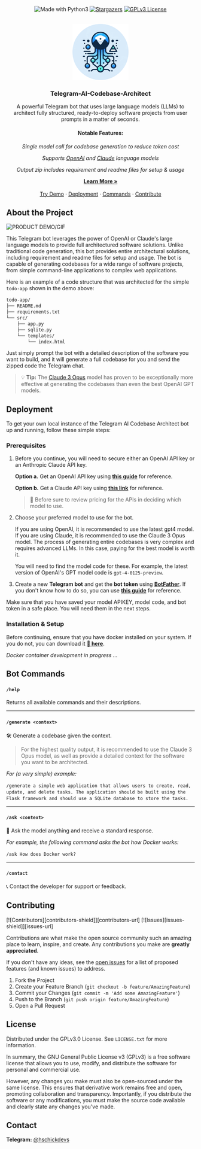 <p align="center">
  <img src="https://img.shields.io/badge/Made%20with-Python3-yellow?style=for-the-badge" alt="Made with Python3" />
  <a href="https://github.com/hschickdevs/Telegram-AI-Codebase-Architect/stargazers"><img src="https://img.shields.io/github/stars/hschickdevs/Telegram-AI-Codebase-Architect.svg?style=for-the-badge&color=219ED9" alt="Stargazers" /></a>
  <a href="https://github.com/hschickdevs/Telegram-AI-Codebase-Architect/blob/main/LICENSE"><img src="https://img.shields.io/github/license/hschickdevs/Telegram-AI-Codebase-Architect.svg?style=for-the-badge&color=green" alt="GPLv3 License" /></a>
</p>

<!-- PROJECT LOGO -->
<br />
<div align="center">
  <img src="./docs/logo_circle.png" alt="Logo" width="150" height="150">

  <h3 align="center">Telegram-AI-Codebase-Architect</h3>

  <p align="center">
    A powerful Telegram bot that uses large language models (LLMs) to architect fully structured, ready-to-deploy software projects from user prompts in a matter of seconds.
    <br />
    <h4>Notable Features:</h4>
    <p>
        <i>Single model call for codebase generation to reduce token cost</i>
    </p>
    <p>
        <i>Supports <a href="https://platform.openai.com/docs/models/gpt-4-and-gpt-4-turbo">OpenAI</a> and <a href="https://www.anthropic.com/claude">Claude</a> language models</i>
    </p>
    <p>
        <i>Output zip includes requirement and readme files for setup & usage</i>
    </p>
    <a href="#about-the-project"><strong>Learn More »</strong></a>
    <br />
    <br />
    <a href="https://t.me/AITelegramTranslate_bot">Try Demo</a>
    ·
    <a href="#deployment">Deployment</a>
    ·
    <a href="#bot-commands">Commands</a>
    ·
    <a href="#contributing">Contribute</a>
  </p>
</div>

<!-- # Telegram-AI-Codebase-Architect

> 🚧 _CURRENTLY IN DEVELOPMENT ..._

 Telegram bot that uses AI to generate full codebases from user prompts. It provides structured, ready-to-deploy software projects, differentiating from simple code generation by offering entire architectural solutions. Prompt the bot with a detailed description of the software you want to build, and it will generate a full codebase for you and send the zipped code the Telegram chat.

 **Notable Features**:

 * Codebase generation is done in a single API call to save on context token cost.

 * Supports [OpenAI](https://platform.openai.com/docs/models/gpt-4-and-gpt-4-turbo) and [Claude](https://www.anthropic.com/claude) language models (_Claude performs significantly better_)

 > **Note:** Even though the Claude and OpenAI models are supported, Claude actually performs much better in this specific task. 

 ## Testing Prompts:

 `/generate basic software that allows the user to input two numbers from the command line. The output to the console should be "HELLO WORLD! Here is your number: <number>"` -->

<!-- ABOUT THE PROJECT -->
## About the Project

![PRODUCT DEMO/GIF](docs/demo.gif)

This Telegram bot leverages the power of OpenAI or Claude's large language models to provide full architectured software solutions. Unlike traditional code generation, this bot provides entire architectural solutions, including requirement and readme files for setup and usage. The bot is capable of generating codebases for a wide range of software projects, from simple command-line applications to complex web applications. 

Here is an example of a code structure that was architected for the simple `todo-app` shown in the demo above:

```
todo-app/
├── README.md
├── requirements.txt
└── src/
    ├── app.py
    ├── sqlite.py
    └── templates/
        └── index.html
```

Just simply prompt the bot with a detailed description of the software you want to build, and it will generate a full codebase for you and send the zipped code the Telegram chat.

> 💡 **Tip:** The [Claude 3 Opus](https://www.anthropic.com/news/claude-3-family) model has proven to be exceptionally more effective at generating the codebases than even the best OpenAI GPT models.


<!-- DEPLOYMENT -->
## Deployment

To get your own local instance of the Telegram AI Codebase Architect bot up and running, follow these simple steps:

### Prerequisites

1. Before you continue, you will need to secure either an OpenAI API key or an Anthropic Claude API key.

    **Option a.** Get an OpenAI API key using [**this guide**](https://www.maisieai.com/help/how-to-get-an-openai-api-key-for-chatgpt) for reference.

    **Option b.** Get a Claude API key using [**this link**](https://console.anthropic.com/) for reference.

    > 💸 Before sure to review pricing for the APIs in deciding which model to use.

2. Choose your preferred model to use for the bot.

    If you are using OpenAI, it is recommended to use the latest gpt4 model. If you are using Claude, it is recommended to use the Claude 3 Opus model. The process of generating entire codebases is very complex and requires advanced LLMs. In this case, paying for the best model is worth it.

    You will need to find the model code for these. For example, the latest version of OpenAI's GPT model code is `gpt-4-0125-preview`.

2. Create a new **Telegram bot** and get the **bot token** using [**BotFather**](https://t.me/botfather). If you don't know how to do so, you can use [**this guide**](https://www.siteguarding.com/en/how-to-get-telegram-bot-api-token) for reference.

Make sure that you have saved your model APIKEY, model code, and bot token in a safe place. You will need them in the next steps. 

### Installation & Setup

Before continuing, ensure that you have docker installed on your system. If you do not, you can download it [**🔗 here**](https://www.docker.com/products/docker-desktop).

_Docker container development in progress ..._


<!-- 1. Pull the Docker image from Docker Hub:

   ```sh
   docker pull hschickdevs/telegram-translate-ai
   ```

2. Run the Docker image:

    You will need to specify your OpenAI API key and Telegram bot token as environment variables. Additionally, you can specify the GPT model to use (e.g., `gpt-3.5-turbo` or `gpt-4`, or any desired model [listed on their website](https://platform.openai.com/docs/models/continuous-model-upgrades)). You can leave the `MODEL` environment variable empty to use the default model (3.5 turbo).

    ```sh
    docker run -d --name telegram-translate-ai \
      -e OPENAI_TOKEN=<YOUR_APIKEY> \
      -e BOT_TOKEN=<YOUR_TELEGRAM_BOT_TOKEN> \
      -e MODEL=<GPT-MODEL> \
      hschickdevs/telegram-translate-ai
    ```

  3. If you want to see the logs, you can use the following command:

      ```sh
      docker logs -f telegram-translate-ai
      ```

      You can also attach to the container to see the logs in real-time:

      ```sh
      docker attach telegram-translate-ai
      ```

      If you don't see any errors, the bot should now be running! Head to your bot on Telegram and test it out. -->

<!-- USAGE EXAMPLES -->
## Bot Commands

#### `/help`

Returns all available commands and their descriptions.

___

#### `/generate <context>`

🛠️ Generate a codebase given the context.

> For the highest quality output, it is recommended to use the Claude 3 Opus model, as well as provide a detailed context for the software you want to be architected.

_For (a very simple) example:_ 

`/generate a simple web application that allows users to create, read, update, and delete tasks. The application should be built using the Flask framework and should use a SQLite database to store the tasks.` 

___

#### `/ask <context>`

💬 Ask the model anything and receive a standard response.

_For example, the following command asks the bot how Docker works:_

`/ask How does Docker work?`

___

#### `/contact`

📞 Contact the developer for support or feedback.

<!-- CONTRIBUTING -->
## Contributing

[![Contributors][contributors-shield]][contributors-url]
[![Issues][issues-shield]][issues-url]

Contributions are what make the open source community such an amazing place to learn, inspire, and create. Any contributions you make are **greatly appreciated**.

If you don't have any ideas, see the [open issues](https://github.com/hschickdevs/Telegram-AI-Codebase-Architect/issues) for a list of proposed features (and known issues) to address.

1. Fork the Project
2. Create your Feature Branch (`git checkout -b feature/AmazingFeature`)
3. Commit your Changes (`git commit -m 'Add some AmazingFeature'`)
4. Push to the Branch (`git push origin feature/AmazingFeature`)
5. Open a Pull Request


<!-- LICENSE -->
## License

Distributed under the GPLv3.0 License. See `LICENSE.txt` for more information.

In summary, the GNU General Public License v3 (GPLv3) is a free software license that allows you to use, modify, and distribute the software for personal and commercial use. 

However, any changes you make must also be open-sourced under the same license. This ensures that derivative work remains free and open, promoting collaboration and transparency. Importantly, if you distribute the software or any modifications, you must make the source code available and clearly state any changes you've made.


<!-- CONTACT -->
## Contact

**Telegram:** [@hschickdevs](https://t.me/hschickdevs)